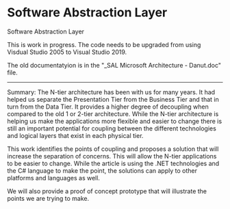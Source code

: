 # Software Abstraction Layer
Software Abstraction Layer

This is work in progress. The code needs to be upgraded from using Visdual Studio 2005 to Visual Studio 2019.

The old documentatyion is in the "_SAL Microsoft Architecture - Danut.doc" file.

----------

Summary: The N-tier architecture has been with us for many years. It had helped us separate the Presentation Tier from the Business Tier and that in turn from the Data Tier. It provides a higher degree of decoupling when compared to the old 1 or 2-tier architecture. While the N-tier architecture is helping us make the applications more flexible and easier to change there is still an important potential for coupling between the different technologies and logical layers that exist in each physical tier.

This work identifies the points of coupling and proposes a solution that will increase the separation of concerns. This will allow the N-tier applications to be easier to change. While the article is using the .NET technologies and the C# language to make the point, the solutions can apply to other platforms and languages as well.

We will also provide a proof of concept prototype that will illustrate the points we are trying to make.

